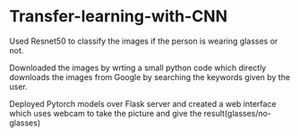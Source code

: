 # Transfer-learning-with-CNN
Used Resnet50 to classify the images if the person is wearing glasses or not.

Downloaded the images by wrting a small python code which directly downloads the images from Google by searching the keywords given by the user.

Deployed Pytorch models over Flask server and created a web interface which uses webcam to take the picture and give the result(glasses/no-glasses)
